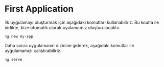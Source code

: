 # First Application

İlk uygulamayı oluşturmak için aşağıdaki komutları kullanabiliriz. Bu koutla ile birlikte, bize otomatik olarak uyulamamız oluşturulacaktır.


```
ng new my-app
```

Daha sonra uygulamanın dizinine giderek, aşağıdaki komutlar ile uygulamamızı çalıştırabiliriz.

```
ng serve
```